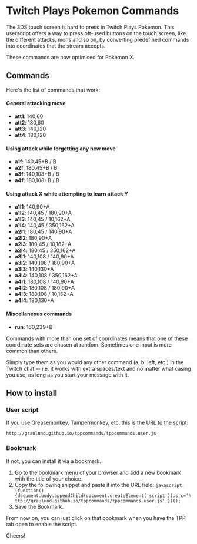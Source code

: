 # Twitch Plays Pokemon Commands

The 3DS touch screen is hard to press in Twitch Plays Pokemon. This userscript offers a way to press oft-used buttons on the touch screen, like the different attacks, mons and so on, by converting predefined commands into coordinates that the stream accepts.

These commands are now optimised for Pokémon X.

## Commands
Here's the list of commands that work:

#### General attacking move
* **att1**: 140,60
* **att2**: 180,60
* **att3**: 140,120
* **att4**: 180,120

#### Using attack while forgetting any new move
* **a1f**: 140,45+B / B
* **a2f**: 180,45+B / B
* **a3f**: 140,108+B / B
* **a4f**: 180,108+B / B

#### Using attack X while attempting to learn attack Y
* **a1l1**: 140,90+A
* **a1l2**: 140,45 / 180,90+A
* **a1l3**: 140,45 / 10,162+A
* **a1l4**: 140,45 / 350,162+A
* **a2l1**: 180,45 / 140,90+A
* **a2l2**: 180,90+A
* **a2l3**: 180,45 / 10,162+A
* **a2l4**: 180,45 / 350,162+A
* **a3l1**: 140,108 / 140,90+A
* **a3l2**: 140,108 / 180,90+A
* **a3l3**: 140,130+A
* **a3l4**: 140,108 / 350,162+A
* **a4l1**: 180,108 / 140,90+A
* **a4l2**: 180,108 / 180,90+A
* **a4l3**: 180,108 / 10,162+A
* **a4l4**: 180,130+A

#### Miscellaneous commands
* **run**: 160,239+B

Commands with more than one set of coordinates means that one of these coordinate sets are chosen at random.  Sometimes one input is more common than others.

Simply type them as you would any other command (a, b, left, etc.) in the Twitch chat -- i.e. it works with extra spaces/text and no matter what casing you use, as long as you start your message with it.

## How to install

### User script

If you use Greasemonkey, Tampermonkey, etc, this is the URL to [the script](http://graulund.github.io/tppcommands/tppcommands.user.js):

`http://graulund.github.io/tppcommands/tppcommands.user.js`

### Bookmark

If not, you can install it via a bookmark.

1. Go to the bookmark menu of your browser and add a new bookmark with the title of your choice.
2. Copy the following snippet and paste it into the URL field: `javascript:(function(){document.body.appendChild(document.createElement('script')).src='http://graulund.github.io/tppcommands/tppcommands.user.js';})();`
3. Save the Bookmark.

From now on, you can just click on that bookmark when you have the TPP tab open to enable the script.

Cheers!
